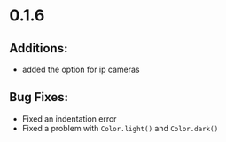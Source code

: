 # 0.1.6

## Additions:
- added the option for ip cameras

## Bug Fixes:
- Fixed an indentation error
- Fixed a problem with `Color.light()` and `Color.dark()`
  
